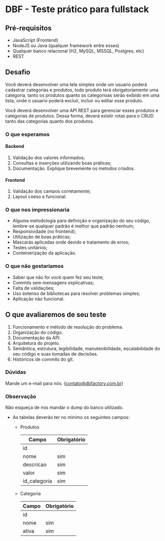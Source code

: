 # DBF - Teste prático para fullstack

## Pré-requisitos

- JavaScript (Frontend)
- NodeJS ou Java (qualquer framework entre esses)
- Qualquer banco relacional (H2, MySQL, MSSQL, Postgres, etc)
- REST

## Desafio
Você deverá desenvolver uma tela simples onde um usuario poderá cadastrar categorias e produtos, todo produto terá obrigatoriamente uma categoria, tanto os produtos quanto as categorioas serão exibido em uma lista, onde o usuario poderá excluir, incluir ou editar esse produto.

Você deverá desenvolver uma API REST para gerenciar esses produtos e categorias de produtos. Dessa forma, deverá existir rotas para o CRUD tanto das categorias quanto dos produtos.


### O que esperamos 

#### Backend
1. Validação dos valores informados;
2. Consultas e inserções utilizando boas práticas;
3. Documentação. Explique brevemente os metodos criados.

#### Frontend
1. Validação dos campos corretamente;
2. Layout coeso e funcional.


### O que nos impressionaria
- Alguma metodologia para definição e organização do seu código, lembre-se qualquer padrão é melhor que padrão nenhum;
- Responsividade (no frontend);
- Utilização de boas práticas;
- Mascarás aplicadas onde devido e tratamento de erros;
- Testes unitários;
- Conteinerização da aplicação.

### O que não gostaríamos
- Saber que não foi você quem fez seu teste;
- Commits sem mensagens explicativas;
- Falta de validações;
- Uso extenso de bibliotecas para resolver problemas simples;
- Aplicação não funcional.

## O que avaliaremos de seu teste
1. Funcionamento e método de resolução do problema.
2. Organização do código.
3. Documentação da API.
4. Arquitetura do projeto.
5. Semântica, estrutura, legibilidade, manutenibilidade, escalabilidade do seu código e suas tomadas de decisões.
6. Históricos de commits do git.

### Dúvidas
Mande um e-mail para nós. (contato@dbfactory.com.br)

### Observação
Não esqueça de nos mandar o dump do banco utilizado.

* As tabelas deverão ter no minimo os seguintes campos:
    * Produtos

        | Campo       | Obrigatório |
        |-------------|-------------|
        | id          |             |
        | nome        | sim         |
        | descricao   | sim         |
        | valor       | sim         |
        | id_categoria| sim         |

    * Categoria

        | Campo      | Obrigatório |
        |------------|-------------|
        | id         |             |
        | nome       | sim         |
        | ativa      | sim         |
